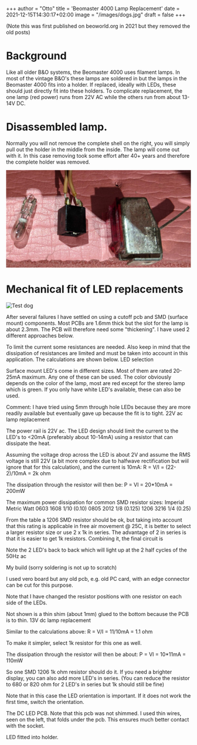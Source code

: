 +++
author = "Otto"
title = 'Beomaster 4000 Lamp Replacement'
date = 2021-12-15T14:30:17+02:00
image = "/images/dogs.jpg"
draft = false
+++

(Note this was first published on beoworld.org in 2021 but they removed the old posts)
# Background 
Like all older B&O systems, the Beomaster 4000 uses filament lamps. In most of the vintage B&O's these lamps are soldered in but the lamps in the Beomaster 4000 fits into a holder. If replaced, ideally with LEDs, these should just directly fit into these holders. To complicate replacement, the one lamp (red power) runs from 22V AC while the others run from about 13-14V DC.

# Disassembled lamp. 
Normally you will not remove the complete shell on the right, you will simply pull out the holder in the middle from the inside. The lamp will come out with it. In this case removing took some effort after 40+ years and therefore the complete holder was removed.

![Disassembled lamp2](/images/b4lampass.jpg)

# Mechanical fit of LED replacements

![Test dog](/images/dogs.jpg)


After several failures I have settled on using a cutoff pcb and SMD (surface mount) components. Most PCBs are 1.6mm thick but the slot for the lamp is about 2.3mm. The PCB will therefore need some "thickening". I have used 2 different approaches below. 

To limit the current some resistances are needed. Also keep in mind that the dissipation of resistances are limited and must be taken into account in this application. The calculations are shown below.
LED selection

Surface mount LED's come in different sizes. Most of them are rated 20-25mA maximum. Any one of these can be used. The color obviously depends on the color of the lamp, most are red except for the stereo lamp which is green. If you only have white LED's available, these can also be used.

Comment: I have tried using 5mm through hole LEDs because they are more readily available but eventually gave up because the fit is to tight.
22V ac lamp replacement

The power rail is 22V ac. The LED design should limit the current to the LED's to <20mA (preferably about 10-14mA) using a resistor that can dissipate the heat.

Assuming the voltage drop across the LED is about 2V and assume the RMS voltage is still 22V (a bit more complex due to halfwave rectification but wiil ignore that for this calculation), and the current is 10mA:
    R = V/I = (22-2)/10mA = 2k ohm

The dissipation through the resistor will then be:
   P = VI = 20*10mA = 200mW

The maximum power dissipation for common SMD resistor sizes:
Imperial 	Metric 	Watt
0603 	1608 	1/10 (0.10)
0805 	2012 	1/8 (0.125)
1206 	3216 	1/4 (0.25)

From the table a 1206 SMD resistor should be ok, but taking into account that this rating is applicable in free air movement @ 25C,  it is better to select a larger resistor size or use 2 x 1k in series. The advantage of 2 in series is that it is easier to get 1k resistors. Combining it, the final circuit is 

Note the 2 LED's back to back which will light up at the 2 half cycles of the 50Hz ac

My build (sorry soldering is not up to scratch)

I used vero board but any old pcb, e.g. old PC card, with an edge connector can be cut for this purpose.

Note that I have changed the resistor positions with one resistor on each side of the LEDs.

Not shown is a thin shim (about 1mm) glued to the bottom because the PCB is to thin.
13V dc lamp replacement

Similar to the calculations above:    R = V/I = 11/10mA = 1.1 ohm 

To make it simpler, select 1k resistor for this one as well.

The dissipation through the resistor will then be about:
   P = VI = 10*11mA = 110mW

So one SMD 1206 1k ohm resistor should do it. If you need a brighter display, you can also add more LED's in series. (You can reduce the resistor to 680 or 820 ohm for 2 LED's in series but 1k should still be fine)

Note that in this case the LED orientation is important. If it does not work the first time, switch the orientation.

The DC LED PCB. Note that this pcb was not shimmed. I used thin wires, seen on the left, that folds under the pcb. This ensures much better contact  with the socket.

LED fitted into holder.